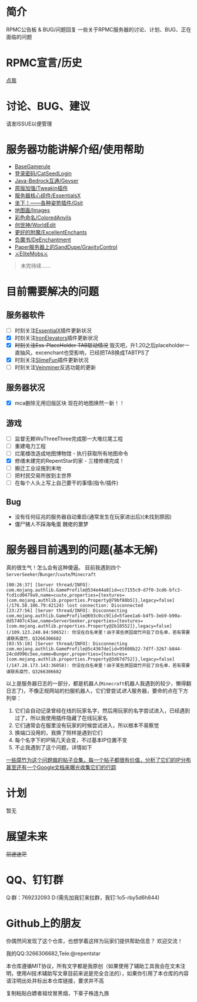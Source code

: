 # 简介
RPMC公告板 & BUG/问题回复
一些关于RPMC服务器的讨论、计划、BUG、正在面临的问题

# RPMC宣言/历史
[点我](./DECLARATION.md)

# 讨论、BUG、建议
请发ISSUE以便管理

# 服务器功能讲解介绍/使用帮助
- [BaseGamerule](./help/BaseGamerule.md)
- [登录密码/CatSeedLogin](./help/CatSeedLogin.md)
- [Java-Bedrock互通/Geyser](./help/Geyser-Spigot.md)
- [原版加强/Tweakin插件](./help/Tweakin.md)
- [服务器核心组件/EssentialsX](./help/EssentialsX.md)
- [坐下！——各种姿势插件/Gsit](./help/Gsit.md)
- [地图画/Images](./help/Images.md)
- [彩色命名/ColoredAnvils](./help/ColoredAnvils.md)
- [创世神/WorldEdit](./help/WorldEdit.md)
- [更好的附魔/ExcellentEnchants](./help/ExcellentEnchants.md)
- [负魔书/DeEnchantment](https://user-images.githubusercontent.com/65019366/182375428-b02a48ea-8b45-49f2-b6b4-a425c46fd74a.png)
- [Paper服务器上的SandDupe/GravityControl](./help/GravityControl.md)
- [⚔EliteMobs⚔](./help/EliteMobs.md)
> 未完待续……

# 目前需要解决的问题
## 服务器软件
- [ ] 时刻关注[EssentialX](https://github.com/EssentialsX/Essentials)插件更新状况
- [x] 时刻关注[IronElevators](https://www.spigotmc.org/resources/ironelevators-1-4-6-1-20-x.19451/)插件更新状况
- [x] ~~时刻关注Ess-PlaceHolder-TAB联动情况~~ 毁灭吧，升1.20之后placeholder一直抽风，excenchant也受影响，已经把TAB换成TABTPS了
- [x] 时刻关注[SlimeFun](https://github.com/StarWishsama/Slimefun4)插件更新状况
- [ ] 时刻关注[Veinminer](https://github.com/2008Choco/VeinMiner)反选功能的更新

## 服务器状况
- [x] mca删除无用旧版区块 现在的地图焕然一新！！

## 游戏
- [ ] 监督无赖WuThreeThree完成那一大堆烂尾工程
- [ ] 重建电力工程
- [ ] 烂尾楼改造成地图博物馆 - 执行获取所有地图命令
- [x] 修缮未建完的RepentStar的家 - 三楼修缮完成！
- [ ] 搬迁工业设施到末地
- [ ] 把村民交易所放到主世界
- [ ] 在每个人头上写上自己要干的事情(指令/插件) 

## Bug
- 没有任何征兆的服务器自动重启(通常发生在玩家进出后)(未找到原因)
- 僵尸猪人不踩海龟蛋 魏佬的噩梦

# 服务器目前遇到的问题(基本无解)
真的很生气！怎么会有这种傻逼。
目前我遇到四个`ServerSeeker`/`Bunger`/`cuute`/`Minecraft`
```log
[00:26:37] [Server thread/INFO]: com.mojang.authlib.GameProfile@534e44a8[id=cc7155c9-d7f0-3cd6-bfc3-fcd1cd0479a9,name=cuute,properties={textures=[com.mojang.authlib.properties.Property@79bf88b5]},legacy=false] (/176.58.106.79:42124) lost connection: Disconnected
[23:27:56] [Server thread/INFO]: Disconnecting com.mojang.authlib.GameProfile@693c0cc9[id=5faee1a6-b4f5-3eb9-b90a-dd57407c43ae,name=ServerSeeker,properties={textures=[com.mojang.authlib.properties.Property@2b18552]},legacy=false] (/109.123.240.84:50652): 你没在白名单里！由于某些原因腐竹开启了白名单，若有需要请联系腐竹，Q3266306682
[03:55:10] [Server thread/INFO]: Disconnecting com.mojang.authlib.GameProfile@5c4367de[id=95608b22-7d7f-3267-b844-24cdd996c5ee,name=Bunger,properties={textures=[com.mojang.authlib.properties.Property@3d67d752]},legacy=false] (/147.28.173.143:36058): 你没在白名单里！由于某些原因腐竹开启了白名单，若有需要请联系腐竹，Q3266306682
```
以上是服务器日志的一部分，都是机器人(`Minecraft`机器人我遇到的较少，懒得翻日志了)，不像正规网站的扫服机器人，它们曾尝试*进入*服务器，要命的点在下方列举：
1. 它们会自动记录曾经在线的玩家名字，然后用玩家的名字尝试进入，已经遇到过了，所以我使用插件隐藏了在线玩家名
2. 它们通常会在服里没有玩家的时候尝试进入，所以根本不易察觉
3. 换端口没用的，我换了照样是遇到它们
4. 每个名字下的IP隔几天会变，不过基本IP位置不变
5. 不止我遇到了这个问题，详情如下

[一些腐竹为这个问题做的帖子合集，每一个帖子都很有价值，分析了它们的IP分布](https://www.reddit.com/r/Minecraft/comments/14mah9o/list_of_known_minecraft_server_seeker_bots_cuute/)
[甚至还有一个Google文档来曝光收集它们的行踪](https://docs.google.com/spreadsheets/d/1AeNtPHAKepa8OPTfcHSeX9ltAFCTWCHqGrcZ_Abb30c/edit#gid=1673550978)

# 计划
暂无

# 展望未来
~~前途迷茫~~

# QQ、钉钉群
Q:群：769232093
D:(需先加我钉来拉群，我钉:1o5-rby5d6h844)

# Github上的朋友
你偶然间发现了这个仓库，也想学着这样为玩家们提供帮助信息？
欢迎交流！

我的QQ:3266306682,Tele:@repentstar

本仓库遵循MIT协议，所有文字都是我原创（如果使用了辅助工具我会在文末注明，使用AI技术辅助写文章目前来说是完全合法的），如果你引用了本仓库的内容请注明出处并标出本仓库链接，要求并不高

复制粘贴白嫖者祖坟冒黑烟，下辈子株连九族